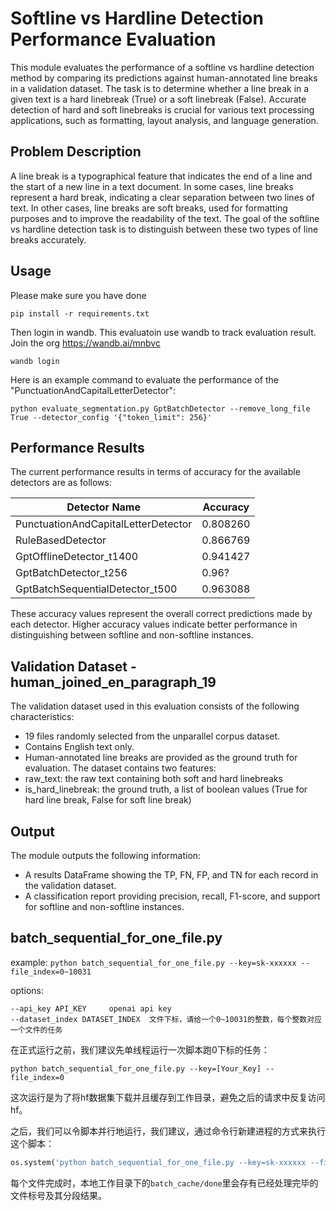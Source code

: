 # Softline vs Hardline Detection Performance Evaluation

This module evaluates the performance of a softline vs hardline detection method by comparing its predictions against human-annotated line breaks in a validation dataset. The task is to determine whether a line break in a given text is a hard linebreak (True) or a soft linebreak (False). Accurate detection of hard and soft linebreaks is crucial for various text processing applications, such as formatting, layout analysis, and language generation.

## Problem Description
A line break is a typographical feature that indicates the end of a line and the start of a new line in a text document. In some cases, line breaks represent a hard break, indicating a clear separation between two lines of text. In other cases, line breaks are soft breaks, used for formatting purposes and to improve the readability of the text. The goal of the softline vs hardline detection task is to distinguish between these two types of line breaks accurately.

## Usage
Please make sure you have done
```
pip install -r requirements.txt
```

Then login in wandb. This evaluatoin use wandb to track evaluation result. Join the org https://wandb.ai/mnbvc
```
wandb login
```

Here is an example command to evaluate the performance of the "PunctuationAndCapitalLetterDetector":
```
python evaluate_segmentation.py GptBatchDetector --remove_long_file True --detector_config '{"token_limit": 256}'
```

## Performance Results
The current performance results in terms of accuracy for the available detectors are as follows:

| Detector Name                        | Accuracy |
|--------------------------------------|----------|
| PunctuationAndCapitalLetterDetector  | 0.808260 |
| RuleBasedDetector                    | 0.866769 |
| GptOfflineDetector_t1400             | 0.941427 |
| GptBatchDetector_t256                | 0.96?    |
| GptBatchSequentialDetector_t500      | 0.963088 |


These accuracy values represent the overall correct predictions made by each detector. Higher accuracy values indicate better performance in distinguishing between softline and non-softline instances.

## Validation Dataset - human_joined_en_paragraph_19
The validation dataset used in this evaluation consists of the following characteristics:
- 19 files randomly selected from the unparallel corpus dataset.
- Contains English text only.
- Human-annotated line breaks are provided as the ground truth for evaluation.
The dataset contains two features:
- raw_text: the raw text containing both soft and hard linebreaks
- is_hard_linebreak: the ground truth, a list of boolean values (True for hard line break, False for soft line break)

## Output
The module outputs the following information:
- A results DataFrame showing the TP, FN, FP, and TN for each record in the validation dataset.
- A classification report providing precision, recall, F1-score, and support for softline and non-softline instances.


## batch_sequential_for_one_file.py

example: `python batch_sequential_for_one_file.py --key=sk-xxxxxx --file_index=0~10031`


options:

    --api_key API_KEY     openai api key
    --dataset_index DATASET_INDEX  文件下标，请给一个0~10031的整数，每个整数对应一个文件的任务

在正式运行之前，我们建议先单线程运行一次脚本跑0下标的任务：

```
python batch_sequential_for_one_file.py --key=[Your_Key] --file_index=0
```

这次运行是为了将hf数据集下载并且缓存到工作目录，避免之后的请求中反复访问hf。

之后，我们可以令脚本并行地运行，我们建议，通过命令行新建进程的方式来执行这个脚本：

```python
os.system('python batch_sequential_for_one_file.py --key=sk-xxxxxx --file_index=0~10031')
```

每个文件完成时，本地工作目录下的`batch_cache/done`里会存有已经处理完毕的文件标号及其分段结果。
